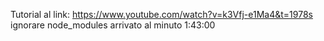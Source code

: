 Tutorial al link: https://www.youtube.com/watch?v=k3Vfj-e1Ma4&t=1978s
ignorare node_modules
arrivato al minuto 1:43:00 